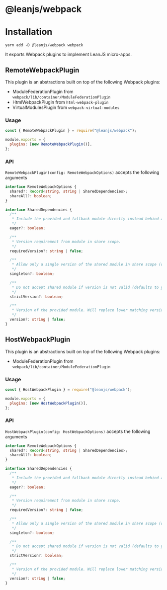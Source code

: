 # @leanjs/webpack

# Installation

`yarn add -D @leanjs/webpack webpack`

It exports Webpack plugins to implement LeanJS micro-apps.

## RemoteWebpackPlugin

This plugin is an abstractions built on top of the following Webpack plugins:

- ModuleFederationPlugin from `webpack/lib/container/ModuleFederationPlugin`
- HtmlWebpackPlugin from `html-webpack-plugin`
- VirtualModulesPlugin from `webpack-virtual-modules`

### Usage

```js
const { RemoteWebpackPlugin } = require("@leanjs/webpack");

module.exports = {
  plugins: [new RemoteWebpackPlugin()],
};
```

### API

`RemoteWebpackPlugin(config: RemoteWebpackOptions)` accepts the following arguments

```ts
interface RemoteWebpackOptions {
  shared?: Record<string, string | SharedDependencies>;
  shareAll?: boolean;
}

interface SharedDependencies {
  /**
   * Include the provided and fallback module directly instead behind an async request. This allows to use this shared module in initial load too. All possible shared modules need to be eager too.
   */
  eager?: boolean;

  /**
   * Version requirement from module in share scope.
   */
  requiredVersion?: string | false;

  /**
   * Allow only a single version of the shared module in share scope (disabled by default).
   */
  singleton?: boolean;

  /**
   * Do not accept shared module if version is not valid (defaults to yes, if local fallback module is available and shared module is not a singleton, otherwise no, has no effect if there is no required version specified).
   */
  strictVersion?: boolean;

  /**
   * Version of the provided module. Will replace lower matching versions, but not higher.
   */
  version?: string | false;
}
```

## HostWebpackPlugin

This plugin is an abstractions built on top of the following Webpack plugins:

- ModuleFederationPlugin from `webpack/lib/container/ModuleFederationPlugin`

### Usage

```js
const { HostWebpackPlugin } = require("@leanjs/webpack");

module.exports = {
  plugins: [new HostWebpackPlugin()],
};
```

### API

`HostWebpackPlugin(config: HostWebpackOptions)` accepts the following arguments

```ts
interface RemoteWebpackOptions {
  shared?: Record<string, string | SharedDependencies>;
  shareAll?: boolean;
}

interface SharedDependencies {
  /**
   * Include the provided and fallback module directly instead behind an async request. This allows to use this shared module in initial load too. All possible shared modules need to be eager too.
   */
  eager?: boolean;

  /**
   * Version requirement from module in share scope.
   */
  requiredVersion?: string | false;

  /**
   * Allow only a single version of the shared module in share scope (disabled by default).
   */
  singleton?: boolean;

  /**
   * Do not accept shared module if version is not valid (defaults to yes, if local fallback module is available and shared module is not a singleton, otherwise no, has no effect if there is no required version specified).
   */
  strictVersion?: boolean;

  /**
   * Version of the provided module. Will replace lower matching versions, but not higher.
   */
  version?: string | false;
}
```

